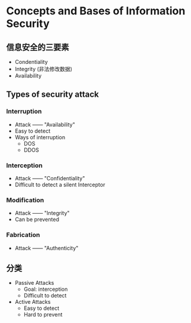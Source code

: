 # Concepts and Bases of Information Security

## 信息安全的三要素

- Condentiality
- Integrity (非法修改数据)
- Availability

## Types of security attack
### Interruption
- Attack —— "Availability"
- Easy to detect
- Ways of interruption
    - DOS
    - DDOS

### Interception
- Attack —— "Confidentiality"
- Difficult to detect a silent Interceptor

### Modification
- Attack —— "Integrity"
- Can be prevented

### Fabrication
- Attack —— "Authenticity"


## 分类
- Passive Attacks
    - Goal: interception
    - Difficult to detect
- Active Attacks
    - Easy to detect
    - Hard to prevent